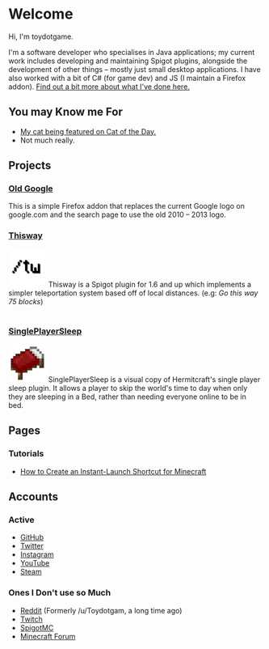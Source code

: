 # Welcome
Hi, I'm toydotgame.

I'm a software developer who specialises in Java applications; my current work includes developing and maintaining Spigot plugins, alongside the development of other things – mostly just small desktop applications. I have also worked with a bit of C# (for game dev) and JS (I maintain a Firefox addon). [Find out a bit more about what I've done here.](pages/about.html)

## You may Know me For
* [My cat being featured on Cat of the Day.](http://catoftheday.com/archive/2020/March/18.html)
* Not much really.

## Projects
### [Old Google](https://github.com/toydotgame/old-google)
This is a simple Firefox addon that replaces the current Google logo on google.com and the search page to use the old 2010 – 2013 logo.
<br>
### [Thisway](https://spigotmc.org/resources/thisway.87115/)
<img src="assets/images/Thisway_Rounded.png" width="75" id="inline" /> Thisway is a Spigot plugin for 1.6 and up which implements a simpler teleportation system based off of local distances. (e.g: _Go this way 75 blocks_)
<br><br>
### [SinglePlayerSleep](https://www.spigotmc.org/resources/singleplayersleep.91195/)
<img src="assets/images/Bed.png" width="75" id="inline" /> SinglePlayerSleep is a visual copy of Hermitcraft's single player sleep plugin. It allows a player to skip the world's time to day when only they are sleeping in a Bed, rather than needing everyone online to be in bed.
<br>

## Pages
### Tutorials
* [How to Create an Instant-Launch Shortcut for Minecraft](pages/tutorials/instantMinecraft.html)

## Accounts
### Active
* [GitHub](https://github.com/toydotgame)
* [Twitter](https://twitter.com/toydotgame)
* [Instagram](https://instagram.com/toydotgame)
* [YouTube](https://www.youtube.com/channel/UCgkC2xFIPZCLEadyYZCsbWw)
* [Steam](https://steamcommunity.com/id/toydotgame)

### Ones I Don't use so Much
* [Reddit](https://reddit.com/u/toydotgame) (Formerly /u/Toydotgam, a long time ago)
* [Twitch](https://twitch.tv/toydotgame)
* [SpigotMC](https://www.spigotmc.org/members/toydotgam.1096646/)
* [Minecraft Forum](https://www.minecraftforum.net/members/toydotgame)
